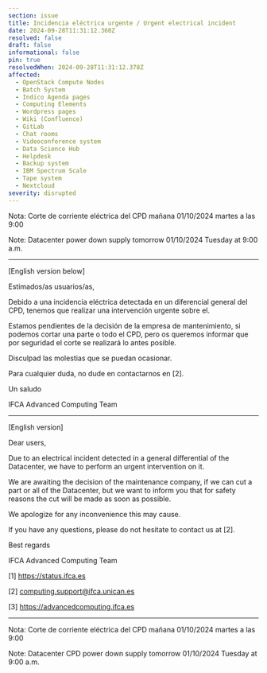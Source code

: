 ```yaml
---
section: issue
title: Incidencia eléctrica urgente / Urgent electrical incident
date: 2024-09-28T11:31:12.360Z
resolved: false
draft: false
informational: false
pin: true
resolvedWhen: 2024-09-28T11:31:12.378Z
affected:
  - OpenStack Compute Nodes
  - Batch System
  - Indico Agenda pages
  - Computing Elements
  - Wordpress pages
  - Wiki (Confluence)
  - GitLab
  - Chat rooms
  - Videoconference system
  - Data Science Hub
  - Helpdesk
  - Backup system
  - IBM Spectrum Scale
  - Tape system
  - Nextcloud
severity: disrupted
---
```

Nota: C﻿orte de corriente eléctrica del CPD mañana 01/10/2024 martes a las 9:00

Note: Datacenter power down supply tomorrow 01/10/2024 Tuesday at 9:00 a.m.

- - -

\[English version below]

Estimados/as usuarios/as,

Debido a una incidencia eléctrica detectada en un diferencial general del CPD, tenemos que realizar una intervención urgente sobre el.

Estamos pendientes de la decisión de la empresa de mantenimiento, si podemos cortar una parte o todo el CPD, pero os queremos informar que por seguridad el corte se realizará lo antes posible.

Disculpad las molestias que se puedan ocasionar.

Para cualquier duda, no dude en contactarnos en \[2].

Un saludo

IFCA Advanced Computing Team

- - -

\[English version]

Dear users,

Due to an electrical incident detected in a general differential of the Datacenter, we have to perform an urgent intervention on it.

We are awaiting the decision of the maintenance company, if we can cut a part or all of the Datacenter, but we want to inform you that for safety reasons the cut will be made as soon as possible.

We apologize for any inconvenience this may cause.

If you have any questions, please do not hesitate to contact us at \[2].

Best regards

IFCA Advanced Computing Team

\[1] https://status.ifca.es

\[2] computing.support@ifca.unican.es

\[3] https://advancedcomputing.ifca.es

- - -

Nota: C﻿orte de corriente eléctrica del CPD mañana 01/10/2024 martes a las 9:00

Note: Datacenter CPD power down supply tomorrow 01/10/2024 Tuesday at 9:00 a.m.